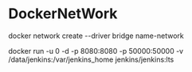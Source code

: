 # DockerNetWork

docker network create --driver bridge name-network

docker run -u 0 -d -p 8080:8080 -p 50000:50000 -v /data/jenkins:/var/jenkins_home jenkins/jenkins:lts